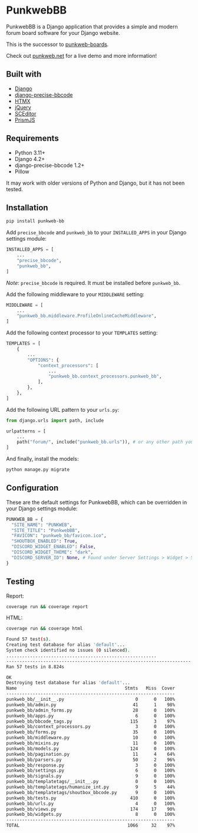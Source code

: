# PunkwebBB

PunkwebBB is a Django application that provides a simple and modern forum board software for your Django website.

This is the successor to [punkweb-boards](https://github.com/Punkweb/punkweb-boards).

Check out [punkweb.net](https://punkweb.net/board/) for a live demo and more information!

## Built with

- [Django](https://www.djangoproject.com/)
- [django-precise-bbcode](https://github.com/ellmetha/django-precise-bbcode)
- [HTMX](https://htmx.org/)
- [jQuery](https://jquery.com/)
- [SCEditor](https://www.sceditor.com/)
- [PrismJS](https://prismjs.com/)

## Requirements

- Python 3.11+
- Django 4.2+
- django-precise-bbcode 1.2+
- Pillow

It may work with older versions of Python and Django, but it has not been tested.

## Installation

```bash
pip install punkweb-bb
```

Add `precise_bbcode` and `punkweb_bb` to your `INSTALLED_APPS` in your Django settings module:

```python
INSTALLED_APPS = [
    ...
    "precise_bbcode",
    "punkweb_bb",
]
```

_Note_: `precise_bbcode` is required. It must be installed before `punkweb_bb`.

Add the following middleware to your `MIDDLEWARE` setting:

```python
MIDDLEWARE = [
    ...
    "punkweb_bb.middleware.ProfileOnlineCacheMiddleware",
]
```

Add the following context processor to your `TEMPLATES` setting:

```python
TEMPLATES = [
    {
        ...
        "OPTIONS": {
            "context_processors": [
                ...
                "punkweb_bb.context_processors.punkweb_bb",
            ],
        },
    },
]
```

Add the following URL pattern to your `urls.py`:

```python
from django.urls import path, include

urlpatterns = [
    ...
    path("forum/", include("punkweb_bb.urls")), # or any other path you want
]
```

And finally, install the models:

```bash
python manage.py migrate
```

## Configuration

These are the default settings for PunkwebBB, which can be overridden in your Django settings module:

```python
PUNKWEB_BB = {
  "SITE_NAME": "PUNKWEB",
  "SITE_TITLE": "PunkwebBB",
  "FAVICON": "punkweb_bb/favicon.ico",
  "SHOUTBOX_ENABLED": True,
  "DISCORD_WIDGET_ENABLED": False,
  "DISCORD_WIDGET_THEME": "dark",
  "DISCORD_SERVER_ID": None, # Found under Server Settings > Widget > Server ID
}
```

## Testing

Report:

```bash
coverage run && coverage report
```

HTML:

```bash
coverage run && coverage html
```

```bash
Found 57 test(s).
Creating test database for alias 'default'...
System check identified no issues (0 silenced).
.........................................................
----------------------------------------------------------------------
Ran 57 tests in 8.824s

OK
Destroying test database for alias 'default'...
Name                                         Stmts   Miss  Cover
----------------------------------------------------------------
punkweb_bb/__init__.py                           0      0   100%
punkweb_bb/admin.py                             41      1    98%
punkweb_bb/admin_forms.py                       28      0   100%
punkweb_bb/apps.py                               6      0   100%
punkweb_bb/bbcode_tags.py                      115      3    97%
punkweb_bb/context_processors.py                 3      0   100%
punkweb_bb/forms.py                             35      0   100%
punkweb_bb/middleware.py                        10      0   100%
punkweb_bb/mixins.py                            11      0   100%
punkweb_bb/models.py                           124      0   100%
punkweb_bb/pagination.py                        11      4    64%
punkweb_bb/parsers.py                           50      2    96%
punkweb_bb/response.py                           3      0   100%
punkweb_bb/settings.py                           6      0   100%
punkweb_bb/signals.py                            9      0   100%
punkweb_bb/templatetags/__init__.py              0      0   100%
punkweb_bb/templatetags/humanize_int.py          9      5    44%
punkweb_bb/templatetags/shoutbox_bbcode.py       9      0   100%
punkweb_bb/tests.py                            410      0   100%
punkweb_bb/urls.py                               4      0   100%
punkweb_bb/views.py                            174     17    90%
punkweb_bb/widgets.py                            8      0   100%
----------------------------------------------------------------
TOTAL                                         1066     32    97%
```

